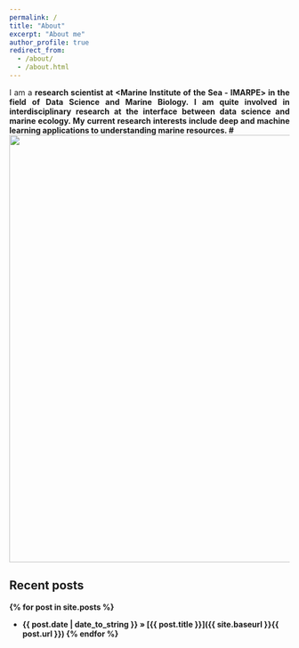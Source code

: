 ```yaml
---
permalink: /
title: "About"
excerpt: "About me"
author_profile: true
redirect_from: 
  - /about/
  - /about.html
---
```


<div style="text-align: justify">   

I am a <strong>research <strong>scientist at <strong><Marine Institute of the Sea - IMARPE> in the field of <strong>Data Science and Marine Biology</strong>. I am quite involved in interdisciplinary research at the <strong>interface between data science and marine ecology</strong>. My current research interests include <strong>deep and machine learning applications to understanding marine resources. 
#<br> <img src="https://rfablet.github.io/images/im-datawave.jpg" width="768" align ="middle">
<!--</div>
<div style="text-align: justify">-->
</div>

## Recent posts
{% for post in site.posts %}
   - {{ post.date | date_to_string }} » [{{ post.title }}]({{ site.baseurl }}{{ post.url }})
{% endfor %}
